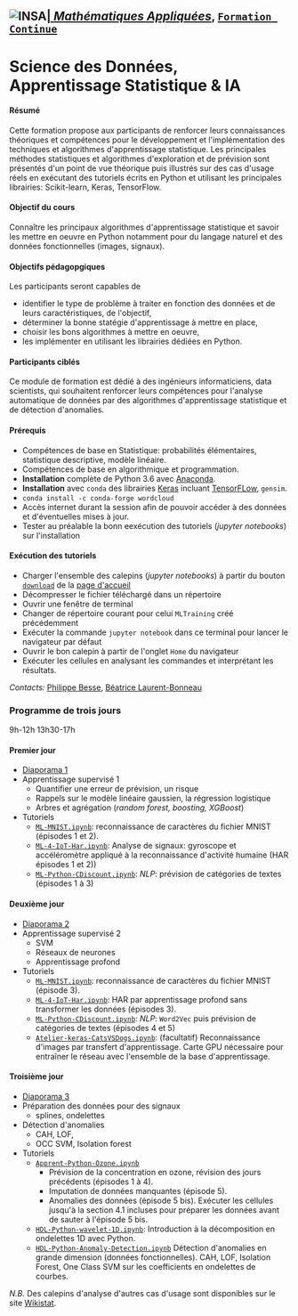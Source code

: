 ## <a href="http://www.insa-toulouse.fr/" ><img src="http://www.math.univ-toulouse.fr/~besse/Wikistat/Images/Logo_INSAvilletoulouse-RVB.png" style="float:left; max-width: 80px; display: inline" alt="INSA"/> |  [*Mathématiques Appliquées*](http://www.math.insa-toulouse.fr/fr/index.html), [`Formation Continue`](http://www.math.insa-toulouse.fr/fr/enseignement.html)

# Science des Données, Apprentissage Statistique & IA

#### Résumé
Cette formation propose aux participants de renforcer leurs connaissances théoriques et compétences pour le développement et l'implémentation des techniques et algorithmes d'apprentissage statistique. Les principales méthodes statistiques et algorithmes d'exploration et de prévision sont présentés d'un point de vue théorique puis illustrés sur des cas d'usage réels en exécutant des tutoriels écrits en Python et utilisant les principales librairies: Scikit-learn, Keras, TensorFlow.

#### Objectif du cours
Connaître les principaux algorithmes d'apprentissage statistique et savoir les mettre en oeuvre en Python notamment pour du langage naturel et des données fonctionnelles (images, signaux).

#### Objectifs pédagopgiques
Les participants seront capables de

- identifier le type de problème à traiter en fonction des données et de leurs caractéristiques, de l'objectif,
- déterminer la bonne statégie d'apprentissage  à mettre en place, 
- choisir les bons algorithmes à mettre en oeuvre,
- les implémenter en utilisant les librairies dédiées en Python.

#### Participants ciblés
Ce module de formation est dédié  à des ingénieurs informaticiens, data scientists, qui souhaitent renforcer leurs compétences pour l'analyse automatique de données par des algorithmes d'apprentissage statistique et de détection d'anomalies.

#### Prérequis
- Compétences de base en Statistique: probabilités élémentaires, statistique descriptive, modèle linéaire.
- Compétences de base en algorithmique et programmation.
- **Installation** complète de Python 3.6 avec [Anaconda](https://conda.io/docs/user-guide/install/download.html). 
- **Installation** avec `conda` des librairies [Keras](https://keras.io/) incluant [TensorFLow](https://www.tensorflow.org/), `gensim`.
- `conda install -c conda-forge wordcloud`
- Accès internet durant la session afin de pouvoir accéder à des données et d'éventuelles mises à jour.
- Tester au préalable la bonn eexécution des tutoriels (*jupyter notebooks*) sur l'installation


#### Exécution des tutoriels 

- Charger l'ensemble des calepins (*jupyter notebooks*) à partir du bouton [`download`](https://github.com/wikistat/MLTraining/archive/master.zip) de la [page d'accueil](https://github.com/wikistat/MLTraining) 
- Décompresser le fichier téléchargé dans un répertoire 
- Ouvrir une fenêtre de terminal
- Changer de répertoire courant pour celui `MLTraining` créé précédemment
- Exécuter la commande  `jupyter notebook` dans ce terminal pour lancer le navigateur par défaut
- Ouvrir le bon calepin à partir de l'onglet `Home` du navigateur 
- Exécuter les cellules en analysant les commandes et interprétant les résultats.

*Contacts:*  [Philippe Besse](https://www.math.univ-toulouse.fr/~besse/),  [Béatrice Laurent-Bonneau](https://perso.math.univ-toulouse.fr/laurent/) 

### Programme de trois jours 
9h-12h 13h30-17h

#### Premier jour
* [Diaporama 1](https://github.com/wikistat/MLTraining/blob/master/Diapos/FC-SII-jour1.pdf)
* Apprentissage supervisé 1
   - Quantifier une erreur de prévision, un risque
   - Rappels sur le modèle linéaire gaussien, la régression logistique
   - Arbres et agrégation (*random forest, boosting, XGBoost*)
* Tutoriels
  - [`ML-MNIST.ipynb`](https://github.com/wikistat/MLTraining/blob/master/Notebooks/MNIST/ML-MNIST.ipynb): reconnaissance de caractères du fichier MNIST (épisodes 1 et 2).
  - [`ML-4-IoT-Har.ipynb`](https://github.com/wikistat/MLTraining/blob/master/Notebooks/HAR/ML-4-IoT-Har.ipynb): Analyse de signaux: gyroscope et accéléromètre appliqué à la reconnaissance d'activité humaine (HAR épisodes 1 et 2))
  - [`ML-Python-CDiscount.ipynb`](https://github.com/wikistat/MLTraining/blob/master/Notebooks/Cdiscount/ML-Python-CDiscount.ipynb): *NLP*: prévision de catégories de textes (épisodes 1 à 3)

#### Deuxième jour
* [Diaporama 2](https://github.com/wikistat/MLTraining/blob/master/Diapos/FC-SII-jour2.pdf)
* Apprentissage supervisé 2
   - SVM
   - Réseaux de neurones
   - Apprentissage profond
* Tutoriels
  - [`ML-MNIST.ipynb`](https://github.com/wikistat/MLTraining/blob/master/Notebooks/MNIST/ML-MNIST.ipynb): reconnaissance de caractères du fichier MNIST (épisode 3).
  - [`ML-4-IoT-Har.ipynb`](https://github.com/wikistat/MLTraining/blob/master/Notebooks/HAR/ML-4-IoT-Har.ipynb):  HAR par apprentissage profond sans transformer les données (épisodes 3).
  - [`ML-Python-CDiscount.ipynb`](https://github.com/wikistat/MLTraining/blob/master/Notebooks/Cdiscount/ML-Python-CDiscount.ipynb): *NLP*: `Word2Vec` puis prévision de catégories de textes (épisodes 4 et 5)
  - [`Atelier-keras-CatsVSDogs.ipynb`](https://github.com/wikistat/MLTraining/blob/master/Notebooks/CatsVSDogs/Atelier-keras-CatsVSDogs.ipynb): (facultatif) Reconnaissance d'images par transfert d'apprentissage. Carte GPU nécessaire pour entraîner le réseau avec l'ensemble de la base d'apprentissage.

#### Troisième jour
* [Diaporama 3](https://github.com/wikistat/MLTraining/blob/master/Diapos/FC-SII-jour3.pdf)
* Préparation des données pour des signaux
   - splines, ondelettes
* Détection d'anomalies
   - CAH, LOF, 
   - OCC SVM, Isolation forest
* Tutoriels
   - [`Apprent-Python-Ozone.ipynb`](https://github.com/wikistat/MLTraining/blob/master/Notebooks/Ozone/Apprent-Python-Ozone.ipynb) 
      - Prévision de la concentration en ozone, révision des jours précédents (épisodes 1 à 4). 
      - Imputation de données manquantes (épisode 5). 
      - Anomalies des données (épisode 5 bis). Exécuter les cellules jusqu'à la section 4.1 incluses pour préparer les données avant de sauter à l'épisode 5 bis.
   - [`HDL-Python-wavelet-1D.ipynb`](https://github.com/wikistat/MLTraining/blob/master/Notebooks/AnomFonc/HDL-Python-wavelet-1D.ipynb): Introduction à la décomposition en ondelettes 1D avec Python.
   - [`HDL-Python-Anomaly-Detection.ipynb`](https://github.com/wikistat/MLTraining/blob/master/Notebooks/HDL-Python-Anomaly-Detection.ipynb) Détection d'anomalies en grande dimension (données fonctionnelles). CAH, LOF, Isolation Forest, One Class SVM sur les coefficients en ondelettes de courbes.
 

*N.B.* Des calepins d'analyse d'autres cas d'usage sont disponibles sur le site  [Wikistat](https://github.com/wikistat/).

